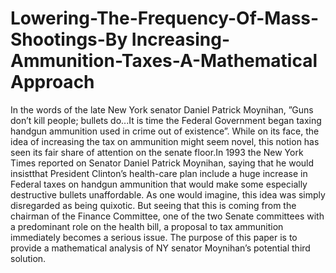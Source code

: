 # Lowering-The-Frequency-Of-Mass-Shootings-By Increasing-Ammunition-Taxes-A-Mathematical Approach
In the words of the late New York senator Daniel Patrick Moynihan, ”Guns don’t kill people; bullets do...It is time the Federal Government began taxing handgun ammunition used in crime out of existence”.  While on its face, the idea of increasing the tax on ammunition might seem novel, this notion has seen its fair share of attention on the senate floor.In 1993 the New York Times reported on Senator Daniel Patrick Moynihan, saying that he would insistthat President Clinton’s health-care plan include a huge increase in Federal taxes on handgun ammunition that would make some especially destructive bullets unaffordable. As one would imagine, this idea was simply disregarded as being quixotic. But seeing that this is coming from the chairman of the Finance Committee, one of the two Senate committees with a predominant role on the health bill, a proposal to tax ammunition immediately becomes a serious issue. The purpose of this paper is to provide a mathematical analysis of NY senator Moynihan’s potential third solution.
